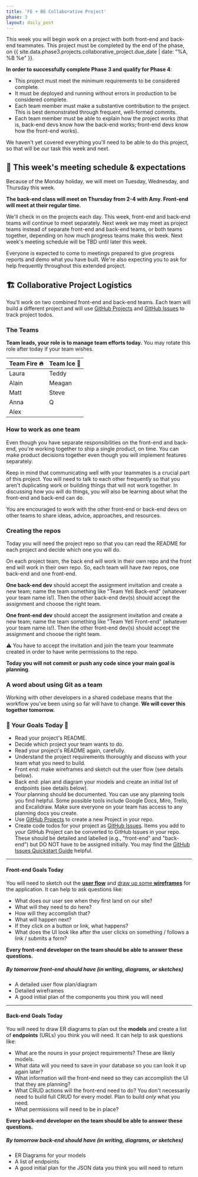 ```yaml
---
title: 'FE + BE Collaborative Project'
phase: 3
layout: daily_post
---
```


This week you will begin work on a project with both front-end and back-end teammates. This project must be completed by the end of the phase, on {{ site.data.phase3.projects.collaborative_project.due_date | date: "%A, %B %e" }}.

**In order to successfully complete Phase 3 and qualify for Phase 4**:

- This project must meet the minimum requirements to be considered complete.
- It must be deployed and running without errors in production to be considered complete.
- Each team member must make a substantive contribution to the project. This is best demonstrated through frequent, well-formed commits.
- Each team member must be able to explain how the project works (that is, back-end devs know how the back-end works; front-end devs know how the front-end works).

We haven't yet covered everything you'll need to be able to do this project, so that will be our task this week and next.

## 📆 This week's meeting schedule & expectations

Because of the Monday holiday, we will meet on Tuesday, Wednesday, and Thursday this week.

**The back-end class will meet on Thursday from 2-4 with Amy. Front-end will meet at their regular time.**

We'll check in on the projects each day. This week, front-end and back-end teams will continue to meet separately. Next week we may meet as project teams instead of separate front-end and back-end teams, or both teams together, depending on how much progress teams make this week. Next week's meeting schedule will be TBD until later this week.

Everyone is expected to come to meetings prepared to give progress reports and demo what you have built. We're also expecting you to ask for help frequently throughout this extended project.

## 🏗️ Collaborative Project Logistics

You'll work on two combined front-end and back-end teams. Each team will build a different project and will use [GitHub Projects](https://docs.github.com/en/issues/planning-and-tracking-with-projects/learning-about-projects/about-projects) and [GitHub Issues](https://github.com/features/issues) to track project todos.

### The Teams

**Team leads, your role is to manage team efforts today.** You may rotate this role after today if your team wishes.

| Team Fire 🔥 | Team Ice 🧊 |
| ----------- | ---------- |
| Laura       | Teddy      |
| Alain       | Meagan     |
| Matt        | Steve      |
| Anna        | Q          |
| Alex        |            |

### How to work as one team

Even though you have separate responsibilities on the front-end and back-end, you're working together to ship a single product, on time. You can make product decisions together even though you will implement features separately.

Keep in mind that communicating well with your teammates is a crucial part of this project. You will need to talk to each other frequently so that you aren't duplicating work or building things that will not work together. In discussing how you will do things, you will also be learning about what the front-end and back-end can do.

You are encouraged to work with the other front-end or back-end devs on other teams to share ideas, advice, approaches, and resources.

### Creating the repos

Today you will need the project repo so that you can read the README for each project and decide which one you will do.

On each project team, the back end will work in their own repo and the front end will work in their own repo. So, each team will have _two_ repos, one back-end and one front-end.

**One back-end dev** should accept the assignment invitation and create a new team; name the team something like "Team Yeti Back-end" (whatever your team name is!). Then the other back-end dev(s) should accept the assignment and choose the right team.

**One front-end dev** should accept the assignment invitation and create a new team; name the team something like "Team Yeti Front-end" (whatever your team name is!). Then the other front-end dev(s) should accept the assignment and choose the right team.

⚠️ You have to accept the invitation and join the team your teammate created in order to have write permissions to the repo.

**Today you will not commit or push any code since your main goal is planning**.

### A word about using Git as a team

Working with other developers in a shared codebase means that the workflow you've been using so far will have to change. **We will cover this together tomorrow.**

### 🥅 Your Goals Today 🥅

- Read your project's README.
- Decide which project your team wants to do.
- Read your project's README again, carefully.
- Understand the project requirements thoroughly and discuss with your team what you need to build.
- Front end: make wireframes and sketch out the user flow (see details below).
- Back end: plan and diagram your models and create an initial list of endpoints (see details below).
- Your planning should be documented. You can use any planning tools you find helpful. Some possible tools include Google Docs, Miro, Trello, and Excalidraw. Make sure everyone on your team has access to any planning docs you create. 
- Use [GitHub Projects](https://docs.github.com/en/issues/planning-and-tracking-with-projects/learning-about-projects/about-projects) to create a new Project in your repo.
- Create code todos for your project as [GitHub Issues](https://github.com/features/issues). Items you add to your GitHub Project can be converted to GitHub Issues in your repo. These should be detailed and labelled (e.g., "front-end" and "back-end") but DO NOT have to be assigned initially. You may find the [GitHub Issues Quickstart Guide](https://docs.github.com/en/issues/tracking-your-work-with-issues/quickstart) helpful.

---
#### Front-end Goals Today

You will need to sketch out the **[user flow](https://signalvnoise.com/posts/1926-a-shorthand-for-designing-ui-flows)** and [draw up some **wireframes**](https://xd.adobe.com/ideas/process/wireframing/wireframe-design-101/) for the application. It can help to ask questions like:

- What does our user see when they first land on our site?
- What will they need to do here?
- How will they accomplish that?
- What will happen next?
- If they click on a button or link, what happens?
- What does the UI look like after the user clicks on something / follows a link / submits a form?

**Every front-end developer on the team should be able to answer these questions.**

##### By tomorrow front-end should have (in writing, diagrams, or sketches)

- A detailed user flow plan/diagram
- Detailed wireframes
- A good initial plan of the components you think you will need

---
#### Back-end Goals Today

You will need to draw ER diagrams to plan out the **models** and create a list of **endpoints** (URLs) you think you will need. It can help to ask questions like:

- What are the _nouns_ in your project requirements? These are likely models.
- What data will you need to save in your database so you can look it up again later?
- What information will the front-end need so they can accomplish the UI that they are planning?
- What CRUD actions will the front-end need to do? You don't necessarily need to build full CRUD for every model. Plan to build _only_ what you need.
- What permissions will need to be in place?

**Every back-end developer on the team should be able to answer these questions.**

##### By tomorrow back-end should have (in writing, diagrams, or sketches)

- ER Diagrams for your models
- A list of endpoints
- A good initial plan for the JSON data you think you will need to return
